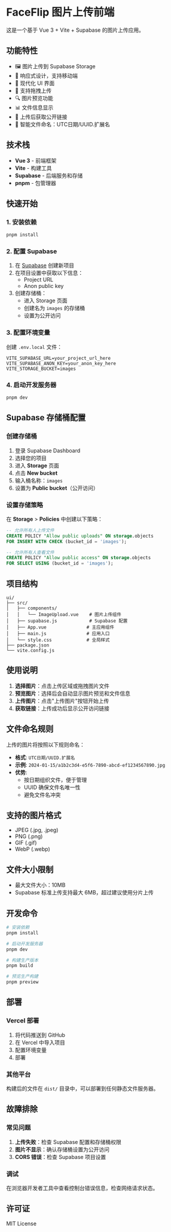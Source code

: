 # FaceFlip 图片上传前端

这是一个基于 Vue 3 + Vite + Supabase 的图片上传应用。

## 功能特性

- 🖼️ 图片上传到 Supabase Storage
- 📱 响应式设计，支持移动端
- 🎨 现代化 UI 界面
- 📁 支持拖拽上传
- 🔍 图片预览功能
- 📊 文件信息显示
- 🔗 上传后获取公开链接
- 📅 智能文件命名：UTC日期/UUID.扩展名

## 技术栈

- **Vue 3** - 前端框架
- **Vite** - 构建工具
- **Supabase** - 后端服务和存储
- **pnpm** - 包管理器

## 快速开始

### 1. 安装依赖

```bash
pnpm install
```

### 2. 配置 Supabase

1. 在 [Supabase](https://supabase.com) 创建新项目
2. 在项目设置中获取以下信息：
   - Project URL
   - Anon public key
3. 创建存储桶：
   - 进入 Storage 页面
   - 创建名为 `images` 的存储桶
   - 设置为公开访问

### 3. 配置环境变量

创建 `.env.local` 文件：

```env
VITE_SUPABASE_URL=your_project_url_here
VITE_SUPABASE_ANON_KEY=your_anon_key_here
VITE_STORAGE_BUCKET=images
```

### 4. 启动开发服务器

```bash
pnpm dev
```

## Supabase 存储桶配置

### 创建存储桶

1. 登录 Supabase Dashboard
2. 选择您的项目
3. 进入 **Storage** 页面
4. 点击 **New bucket**
5. 输入桶名称：`images`
6. 设置为 **Public bucket**（公开访问）

### 设置存储策略

在 **Storage** > **Policies** 中创建以下策略：

```sql
-- 允许所有人上传文件
CREATE POLICY "Allow public uploads" ON storage.objects
FOR INSERT WITH CHECK (bucket_id = 'images');

-- 允许所有人查看文件
CREATE POLICY "Allow public access" ON storage.objects
FOR SELECT USING (bucket_id = 'images');
```

## 项目结构

```
ui/
├── src/
│   ├── components/
│   │   └── ImageUpload.vue    # 图片上传组件
│   ├── supabase.js            # Supabase 配置
│   ├── App.vue               # 主应用组件
│   ├── main.js               # 应用入口
│   └── style.css             # 全局样式
├── package.json
└── vite.config.js
```

## 使用说明

1. **选择图片**：点击上传区域或拖拽图片文件
2. **预览图片**：选择后会自动显示图片预览和文件信息
3. **上传图片**：点击"上传图片"按钮开始上传
4. **获取链接**：上传成功后显示公开访问链接

## 文件命名规则

上传的图片将按照以下规则命名：
- **格式**: `UTC日期/UUID.扩展名`
- **示例**: `2024-01-15/a1b2c3d4-e5f6-7890-abcd-ef1234567890.jpg`
- **优势**: 
  - 按日期组织文件，便于管理
  - UUID 确保文件名唯一性
  - 避免文件名冲突

## 支持的图片格式

- JPEG (.jpg, .jpeg)
- PNG (.png)
- GIF (.gif)
- WebP (.webp)

## 文件大小限制

- 最大文件大小：10MB
- Supabase 标准上传支持最大 6MB，超过建议使用分片上传

## 开发命令

```bash
# 安装依赖
pnpm install

# 启动开发服务器
pnpm dev

# 构建生产版本
pnpm build

# 预览生产构建
pnpm preview
```

## 部署

### Vercel 部署

1. 将代码推送到 GitHub
2. 在 Vercel 中导入项目
3. 配置环境变量
4. 部署

### 其他平台

构建后的文件在 `dist/` 目录中，可以部署到任何静态文件服务器。

## 故障排除

### 常见问题

1. **上传失败**：检查 Supabase 配置和存储桶权限
2. **图片不显示**：确认存储桶设置为公开访问
3. **CORS 错误**：检查 Supabase 项目设置

### 调试

在浏览器开发者工具中查看控制台错误信息，检查网络请求状态。

## 许可证

MIT License